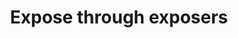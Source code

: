 ---
pid: ls73
title: Expose through exposers
location_transcription: No clue
coordinates: "[-75.171697150205, 39.957714565058]"
zipcode: '19125'
gen_neighborhood: River Wards
neighborhood: Fishtown,Kensington
outside_phl: 
age: '37'
age_range: 30-39
instagram: 
image_file_name: ls_73.jpg
proposal_transcription: |-
  Philly is but leaking exposer beeing surrounded by NY and Washington. How can you expose yourself between these two hubs and show more what you are capable of. I think this is something Philly struggles with.
  To show that a monument should focus on how to discover history, and maintain history, transform history and expose it. So at first you should focus on discovering yourself (like where is Walter Waldon) followed by describing and transforming how to change the exposure.
topic: 
topic_summary: '0'
type: Interactive,Conceptual
keywords_other: 
credit: 
image_labels: 
twitter: 
facebook: 
permalink: "/monuments/ls73/"
layout: item-page
---